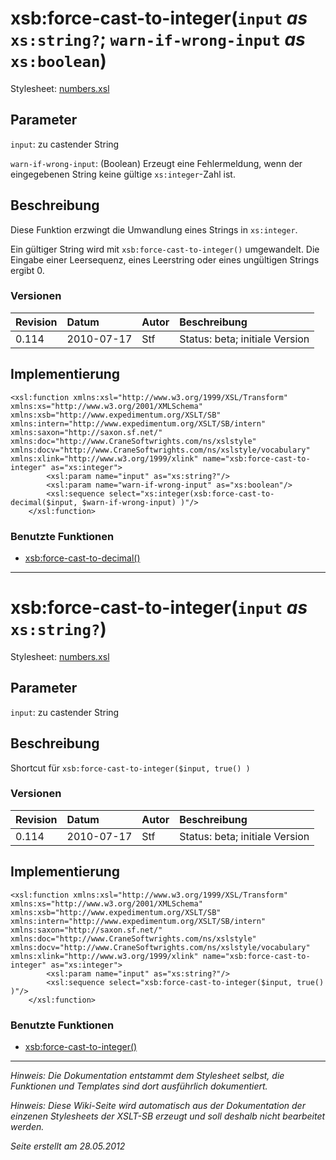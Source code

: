 # xsb:force-cast-to-integer(`input` _as_ `xs:string?`; `warn-if-wrong-input` _as_ `xs:boolean`) #

Stylesheet: [numbers.xsl](http://code.google.com/p/xslt-sb/source/browse/trunk/xslt-sb/numbers.xsl)

## Parameter ##
`input`: zu castender String


`warn-if-wrong-input`: (Boolean) Erzeugt eine Fehlermeldung, wenn der eingegebenen String keine gültige `xs:integer`-Zahl ist.



## Beschreibung ##
Diese Funktion erzwingt die Umwandlung eines Strings in `xs:integer`.

Ein gültiger String wird mit `xsb:force-cast-to-integer()` umgewandelt. Die Eingabe einer Leersequenz, eines Leerstring oder eines ungültigen Strings ergibt 0.

### Versionen ###
| Revision | Datum | Autor | Beschreibung |
|:---------|:------|:------|:-------------|
| 0.114 | 2010-07-17 | Stf |   Status: beta;   initiale Version   |


## Implementierung ##
```
<xsl:function xmlns:xsl="http://www.w3.org/1999/XSL/Transform" xmlns:xs="http://www.w3.org/2001/XMLSchema" xmlns:xsb="http://www.expedimentum.org/XSLT/SB" xmlns:intern="http://www.expedimentum.org/XSLT/SB/intern" xmlns:saxon="http://saxon.sf.net/" xmlns:doc="http://www.CraneSoftwrights.com/ns/xslstyle" xmlns:docv="http://www.CraneSoftwrights.com/ns/xslstyle/vocabulary" xmlns:xlink="http://www.w3.org/1999/xlink" name="xsb:force-cast-to-integer" as="xs:integer">
		<xsl:param name="input" as="xs:string?"/>
		<xsl:param name="warn-if-wrong-input" as="xs:boolean"/>
		<xsl:sequence select="xs:integer(xsb:force-cast-to-decimal($input, $warn-if-wrong-input) )"/>
	</xsl:function>
```

### Benutzte Funktionen ###
  * [xsb:force-cast-to-decimal()](xsb_force_cast_to_decimal.md)


---

# xsb:force-cast-to-integer(`input` _as_ `xs:string?`) #

Stylesheet: [numbers.xsl](http://code.google.com/p/xslt-sb/source/browse/trunk/xslt-sb/numbers.xsl)

## Parameter ##
`input`: zu castender String



## Beschreibung ##
Shortcut für `xsb:force-cast-to-integer($input, true() )`

### Versionen ###
| Revision | Datum | Autor | Beschreibung |
|:---------|:------|:------|:-------------|
| 0.114 | 2010-07-17 | Stf |   Status: beta;   initiale Version   |


## Implementierung ##
```
<xsl:function xmlns:xsl="http://www.w3.org/1999/XSL/Transform" xmlns:xs="http://www.w3.org/2001/XMLSchema" xmlns:xsb="http://www.expedimentum.org/XSLT/SB" xmlns:intern="http://www.expedimentum.org/XSLT/SB/intern" xmlns:saxon="http://saxon.sf.net/" xmlns:doc="http://www.CraneSoftwrights.com/ns/xslstyle" xmlns:docv="http://www.CraneSoftwrights.com/ns/xslstyle/vocabulary" xmlns:xlink="http://www.w3.org/1999/xlink" name="xsb:force-cast-to-integer" as="xs:integer">
		<xsl:param name="input" as="xs:string?"/>
		<xsl:sequence select="xsb:force-cast-to-integer($input, true() )"/>
	</xsl:function>
```

### Benutzte Funktionen ###
  * [xsb:force-cast-to-integer()](xsb_force_cast_to_integer.md)


---


_Hinweis: Die Dokumentation entstammt dem Stylesheet selbst, die Funktionen und Templates sind dort ausführlich dokumentiert._

_Hinweis: Diese Wiki-Seite wird automatisch aus der Dokumentation der einzenen Stylesheets der XSLT-SB erzeugt und soll deshalb nicht bearbeitet werden._

_Seite erstellt am 28.05.2012_
